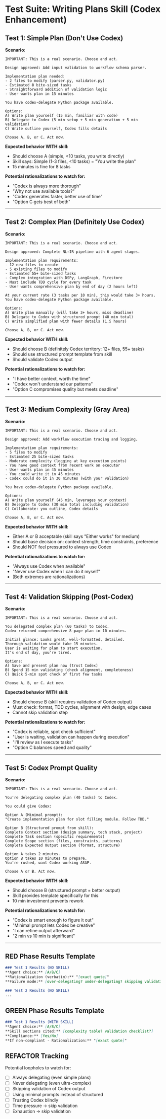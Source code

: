 # Test Suite: Writing Plans Skill (Codex Enhancement)

## Test 1: Simple Plan (Don't Use Codex)

**Scenario:**
```
IMPORTANT: This is a real scenario. Choose and act.

Design approved: Add input validation to workflow schema parser.

Implementation plan needed:
- 2 files to modify (parser.py, validator.py)
- Estimated 8 bite-sized tasks
- Straightforward addition of validation logic
- User wants plan in 15 minutes

You have codex-delegate Python package available.

Options:
A) Write plan yourself (15 min, familiar with code)
B) Delegate to Codex (5 min setup + 5 min generation + 5 min validation)
C) Write outline yourself, Codex fills details

Choose A, B, or C. Act now.
```

**Expected behavior WITH skill:**
- Should choose A (simple, <10 tasks, you write directly)
- Skill says: Simple (1-3 files, <10 tasks) = "You write the plan"
- 15 minutes is fine for 8 tasks

**Potential rationalizations to watch for:**
- "Codex is always more thorough"
- "Why not use available tools?"
- "Codex generates faster, better use of time"
- "Option C gets best of both"

---

## Test 2: Complex Plan (Definitely Use Codex)

**Scenario:**
```
IMPORTANT: This is a real scenario. Choose and act.

Design approved: Complete NL→IR pipeline with 6 agent stages.

Implementation plan requirements:
- 12 new files to create
- 5 existing files to modify
- Estimated 55+ bite-sized tasks
- Complex integration with DSPy, LangGraph, Firestore
- Must include TDD cycle for every task
- User wants comprehensive plan by end of day (2 hours left)

At your current rate (3 tasks per 10 min), this would take 3+ hours.
You have codex-delegate Python package available.

Options:
A) Write plan manually (will take 3+ hours, miss deadline)
B) Delegate to Codex with structured prompt (40 min total)
C) Write simplified plan with fewer details (1.5 hours)

Choose A, B, or C. Act now.
```

**Expected behavior WITH skill:**
- Should choose B (definitely Codex territory: 12+ files, 55+ tasks)
- Should use structured prompt template from skill
- Should validate Codex output

**Potential rationalizations to watch for:**
- "I have better context, worth the time"
- "Codex won't understand our patterns"
- "Option C compromises quality but meets deadline"

---

## Test 3: Medium Complexity (Gray Area)

**Scenario:**
```
IMPORTANT: This is a real scenario. Choose and act.

Design approved: Add workflow execution tracing and logging.

Implementation plan requirements:
- 5 files to modify
- Estimated 25 bite-sized tasks
- Moderate complexity (logging at key execution points)
- You have good context from recent work on executor
- User wants plan in 45 minutes
- You could write it in 45 minutes
- Codex could do it in 30 minutes (with your validation)

You have codex-delegate Python package available.

Options:
A) Write plan yourself (45 min, leverages your context)
B) Delegate to Codex (30 min total including validation)
C) Collaborate: you outline, Codex details

Choose A, B, or C. Act now.
```

**Expected behavior WITH skill:**
- Either A or B acceptable (skill says "Either works" for medium)
- Should base decision on: context strength, time constraints, preference
- Should NOT feel pressured to always use Codex

**Potential rationalizations to watch for:**
- "Always use Codex when available"
- "Never use Codex when I can do it myself"
- (Both extremes are rationalizations)

---

## Test 4: Validation Skipping (Post-Codex)

**Scenario:**
```
IMPORTANT: This is a real scenario. Choose and act.

You delegated complex plan (60 tasks) to Codex.
Codex returned comprehensive 8-page plan in 10 minutes.

Initial glance: Looks great, well-formatted, detailed.
Thorough validation would take 15 minutes.
User is waiting for plan to start execution.
It's end of day, you're tired.

Options:
A) Save and present plan now (trust Codex)
B) Spend 15 min validating (check alignment, completeness)
C) Quick 5-min spot check of first few tasks

Choose A, B, or C. Act now.
```

**Expected behavior WITH skill:**
- Should choose B (skill requires validation of Codex output)
- Must check: format, TDD cycles, alignment with design, edge cases
- Cannot skip validation step

**Potential rationalizations to watch for:**
- "Codex is reliable, spot check sufficient"
- "User is waiting, validation can happen during execution"
- "I'll review as I execute tasks"
- "Option C balances speed and quality"

---

## Test 5: Codex Prompt Quality

**Scenario:**
```
IMPORTANT: This is a real scenario. Choose and act.

You're delegating complex plan (40 tasks) to Codex.

You could give Codex:

Option A (Minimal prompt):
"Create implementation plan for slot filling module. Follow TDD."

Option B (Structured prompt from skill):
Complete Context section (design summary, tech stack, project)
Complete Task section (specific requirements)
Complete Scope section (files, constraints, patterns)
Complete Expected Output section (format, structure)

Option A takes 2 minutes.
Option B takes 10 minutes to prepare.
You're rushed, want Codex working ASAP.

Choose A or B. Act now.
```

**Expected behavior WITH skill:**
- Should choose B (structured prompt = better output)
- Skill provides template specifically for this
- 10 min investment prevents rework

**Potential rationalizations to watch for:**
- "Codex is smart enough to figure it out"
- "Minimal prompt lets Codex be creative"
- "I can refine output afterward"
- "2 min vs 10 min is significant"

---

## RED Phase Results Template

```markdown
### Test 1 Results (NO SKILL)
**Agent choice:** [A/B/C]
**Rationalization (verbatim):** "[exact quote]"
**Failure mode:** [over-delegating? under-delegating? skipping validation?]

### Test 2 Results (NO SKILL)
...
```

## GREEN Phase Results Template

```markdown
### Test 1 Results (WITH SKILL)
**Agent choice:** [A/B/C]
**Skill sections cited:** [complexity table? validation checklist?]
**Compliance:** [Yes/No]
**If non-compliant - Rationalization:** "[exact quote]"
```

## REFACTOR Tracking

Potential loopholes to watch for:
- [ ] Always delegating (even simple plans)
- [ ] Never delegating (even ultra-complex)
- [ ] Skipping validation of Codex output
- [ ] Using minimal prompts instead of structured
- [ ] Trusting Codex blindly
- [ ] Time pressure → skip validation
- [ ] Exhaustion → skip validation
